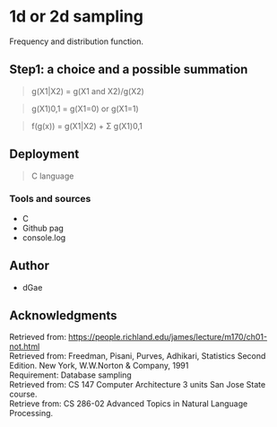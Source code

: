 # 1d or 2d sampling
Frequency and distribution function.

## Step1: a choice and a possible summation 
> g(X1|X2) = g(X1 and X2)/g(X2) 

> g(X1)0,1 = g(X1=0) or g(X1=1)

> f(g(x)) = g(X1|X2) + Σ g(X1)0,1

## Deployment 
> C language 

### Tools and sources
* C
* Github pag
* console.log

## Author
* dGae

## Acknowledgments
Retrieved from: https://people.richland.edu/james/lecture/m170/ch01-not.html <br>
Retrieved from: Freedman, Pisani, Purves, Adhikari, Statistics Second Edition. New York, W.W.Norton & Company, 1991
<br> Requirement: Database sampling <br>
Retrieved from: CS 147 Computer Architecture 3 units San Jose State course. <br>
Retrieve from: CS 286-02 Advanced Topics in Natural Language Processing.<br>



